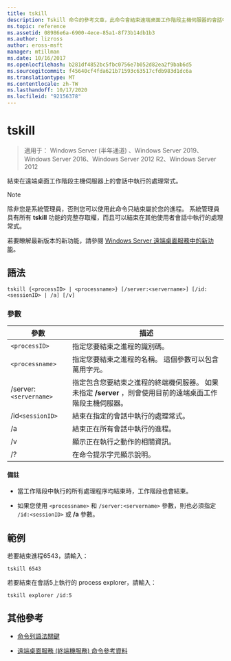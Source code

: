 ```yaml
---
title: tskill
description: Tskill 命令的參考文章，此命令會結束遠端桌面工作階段主機伺服器的會話中執行的處理常式。
ms.topic: reference
ms.assetid: 08986e6a-6900-4ece-85a1-8f73b14db1b3
ms.author: lizross
author: eross-msft
manager: mtillman
ms.date: 10/16/2017
ms.openlocfilehash: b281df4852bc5fbc0756e7b052d82ea2f9bab6d5
ms.sourcegitcommit: f45640cf4fda621b71593c63517cfdb983d1dc6a
ms.translationtype: MT
ms.contentlocale: zh-TW
ms.lasthandoff: 10/17/2020
ms.locfileid: "92156378"
---
```

# <a name="tskill"></a>tskill

> 適用于： Windows Server (半年通道) 、Windows Server 2019、Windows Server 2016、Windows Server 2012 R2、Windows Server 2012

結束在遠端桌面工作階段主機伺服器上的會話中執行的處理常式。

> [!NOTE]
> 除非您是系統管理員，否則您可以使用此命令只結束屬於您的進程。 系統管理員具有所有 **tskill** 功能的完整存取權，而且可以結束在其他使用者會話中執行的處理常式。
>
> 若要瞭解最新版本的新功能，請參閱 [Windows Server 遠端桌面服務中的新功能](/previous-versions/windows/it-pro/windows-server-2012-r2-and-2012/dn283323(v=ws.11))。

## <a name="syntax"></a>語法

```
tskill {<processID> | <processname>} [/server:<servername>] [/id:<sessionID> | /a] [/v]
```

### <a name="parameters"></a>參數

| 參數 | 描述 |
|--|--|
| `<processID>` | 指定您要結束之進程的識別碼。 |
| `<processname>` | 指定您要結束之進程的名稱。 這個參數可以包含萬用字元。 |
| /server:`<servername>` | 指定包含您要結束之進程的終端機伺服器。 如果未指定 **/server** ，則會使用目前的遠端桌面工作階段主機伺服器。 |
| /id`<sessionID>` | 結束在指定的會話中執行的處理常式。 |
| /a | 結束正在所有會話中執行的進程。 |
| /v | 顯示正在執行之動作的相關資訊。 |
| /? | 在命令提示字元顯示說明。 |

#### <a name="remarks"></a>備註

- 當工作階段中執行的所有處理程序均結束時，工作階段也會結束。

- 如果您使用 `<processname>` 和 `/server:<servername>` 參數，則也必須指定 `/id:<sessionID>` 或 **/a** 參數。

## <a name="examples"></a>範例

若要結束進程6543，請輸入：

```
tskill 6543
```

若要結束在會話5上執行的 process explorer，請輸入：

```
tskill explorer /id:5
```

## <a name="additional-references"></a>其他參考

- [命令列語法關鍵](command-line-syntax-key.md)

- [遠端桌面服務 (終端機服務) 命令參考資料](remote-desktop-services-terminal-services-command-reference.md)
